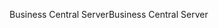 <span data-ttu-id="a9e3a-101">Business Central Server</span><span class="sxs-lookup"><span data-stu-id="a9e3a-101">Business Central Server</span></span>